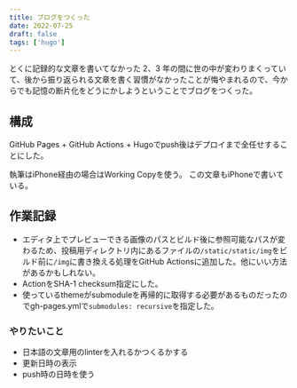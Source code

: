 ```yaml
---
title: ブログをつくった
date: 2022-07-25
draft: false
tags: ['hugo']
---
```


とくに記録的な文章を書いてなかった 2、3 年の間に世の中が変わりまくっていて、後から振り返られる文章を書く習慣がなかったことが悔やまれるので、今からでも記憶の断片化をどうにかしようということでブログをつくった。

## 構成

GitHub Pages + GitHub Actions + Hugoでpush後はデプロイまで全任せすることにした。

執筆はiPhone経由の場合はWorking Copyを使う。 この文章もiPhoneで書いている。

## 作業記録

- エディタ上でプレビューできる画像のパスとビルド後に参照可能なパスが変わるため、投稿用ディレクトリ内にあるファイルの`/static/static/img`をビルド前に`/img`に書き換える処理をGitHub Actionsに追加した。他にいい方法があるかもしれない。
- ActionをSHA-1 checksum指定にした。
- 使っているthemeがsubmoduleを再帰的に取得する必要があるものだったのでgh-pages.ymlで`submodules: recursive`を指定した。

### やりたいこと

- 日本語の文章用のlinterを入れるかつくるかする
- 更新日時の表示
- push時の日時を使う
 
